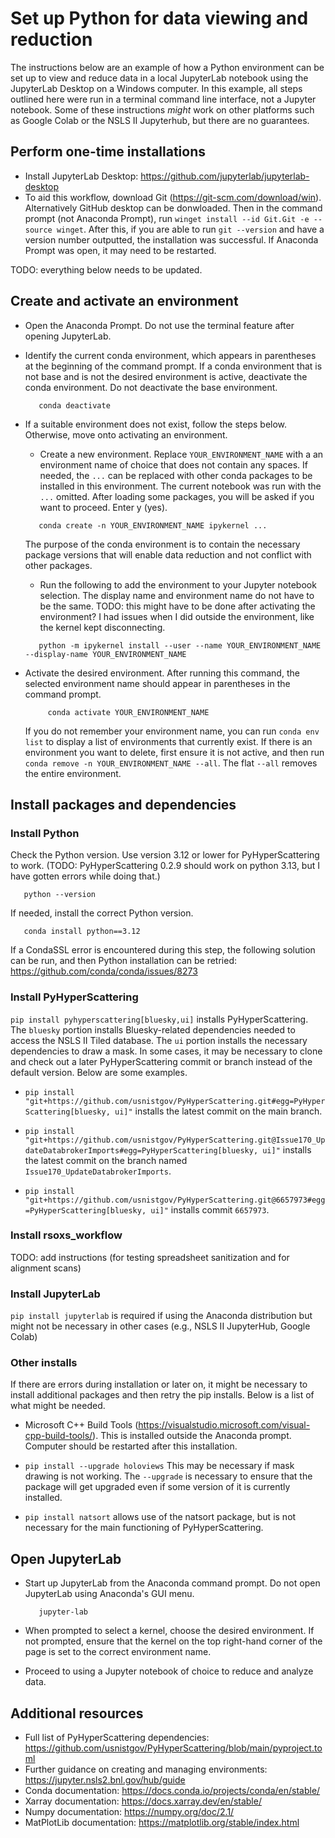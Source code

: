 # Set up Python for data viewing and reduction

The instructions below are an example of how a Python environment can be set up to view and reduce data in a local JupyterLab notebook using the JupyterLab Desktop on a Windows computer.  In this example, all steps outlined here were run in a terminal command line interface, not a Jupyter notebook.  Some of these instructions *might* work on other platforms such as Google Colab or the NSLS II Jupyterhub, but there are no guarantees.

## Perform one-time installations
- Install JupyterLab Desktop: https://github.com/jupyterlab/jupyterlab-desktop
- To aid this workflow, download Git (https://git-scm.com/download/win).  Alternatively GitHub desktop can be donwloaded.  Then in the command prompt (not Anaconda Prompt), run `winget install --id Git.Git -e --source winget`.  After this, if you are able to run ``git --version`` and have a version number outputted, the installation was successful.  If Anaconda Prompt was open, it may need to be restarted.

TODO: everything below needs to be updated.
## Create and activate an environment

- Open the Anaconda Prompt.  Do not use the terminal feature after opening JupyterLab.
  
- Identify the current conda environment, which appears in parentheses at the beginning of the command prompt. If a conda environment that is not base and is not the desired environment is active, deactivate the conda environment. Do not deactivate the base environment.

  ```
     conda deactivate
  ```

- If a suitable environment does not exist, follow the steps below.  Otherwise, move onto activating an environment.
    - Create a new environment.  Replace `YOUR_ENVIRONMENT_NAME` with a an environment name of choice that does not contain any spaces.  If needed, the `...` can be replaced with other conda packages to be installed in this environment.  The current notebook was run with the `...` omitted.  After loading some packages, you will be asked if you want to proceed.  Enter y (yes).
  
    ```  
       conda create -n YOUR_ENVIRONMENT_NAME ipykernel ...
    ```
    The purpose of the conda environment is to contain the necessary package versions that will enable data reduction and not conflict with other packages.
    - Run the following to add the environment to your Jupyter notebook selection.  The display name and environment name do not have to be the same. TODO: this might have to be done after activating the environment?  I had issues when I did outside the environment, like the kernel kept disconnecting.
  
    ```  
       python -m ipykernel install --user --name YOUR_ENVIRONMENT_NAME --display-name YOUR_ENVIRONMENT_NAME
    ```


- Activate the desired environment.  After running this command, the selected environment name should appear in parentheses in the command prompt.
  
  ```
       conda activate YOUR_ENVIRONMENT_NAME
  ```
  If you do not remember your environment name, you can run `conda env list` to display a list of environments that currently exist.  If there is an environment you want to delete, first ensure it is not active, and then run `conda remove -n YOUR_ENVIRONMENT_NAME --all`.  The flat `--all` removes the entire environment.


## Install packages and dependencies

### Install Python

Check the Python version.  Use version 3.12 or lower for PyHyperScattering to work. (TODO: PyHyperScattering 0.2.9 should work on python 3.13, but I have gotten errors while doing that.)

```  
   python --version
```
  
If needed, install the correct Python version.

```  
   conda install python==3.12
```
  
If a CondaSSL error is encountered during this step, the following solution can be run, and then Python installation can be retried: https://github.com/conda/conda/issues/8273

### Install PyHyperScattering

`pip install pyhyperscattering[bluesky,ui]` installs PyHyperScattering.  The `bluesky` portion installs Bluesky-related dependencies needed to access the NSLS II Tiled database. The `ui` portion installs the necessary dependencies to draw a mask.  In some cases, it may be necessary to clone and check out a later PyHyperScattering commit or branch instead of the default version. Below are some examples.

- `pip install "git+https://github.com/usnistgov/PyHyperScattering.git#egg=PyHyperScattering[bluesky, ui]"` installs the latest commit on the main branch.

- `pip install "git+https://github.com/usnistgov/PyHyperScattering.git@Issue170_UpdateDatabrokerImports#egg=PyHyperScattering[bluesky, ui]"` installs the latest commit on the branch named `Issue170_UpdateDatabrokerImports`.

- `pip install "git+https://github.com/usnistgov/PyHyperScattering.git@6657973#egg=PyHyperScattering[bluesky, ui]"` installs commit `6657973`.

### Install rsoxs_workflow

TODO: add instructions
(for testing spreadsheet sanitization and for alignment scans)

### Install JupyterLab

`pip install jupyterlab` is required if using the Anaconda distribution but might not be necessary in other cases (e.g., NSLS II JupyterHub, Google Colab)

### Other installs

If there are errors during installation or later on, it might be necessary to install additional packages and then retry the pip installs.  Below is a list of what might be needed.

- Microsoft C++ Build Tools (https://visualstudio.microsoft.com/visual-cpp-build-tools/).  This is installed outside the Anaconda prompt.  Computer should be restarted after this installation.

- `pip install --upgrade holoviews`  This may be necessary if mask drawing is not working.  The `--upgrade` is necessary to ensure that the package will get upgraded even if some version of it is currently installed.

- `pip install natsort` allows use of the natsort package, but is not necessary for the main functioning of PyHyperScattering.


## Open JupyterLab

- Start up JupyterLab from the Anaconda command prompt.  Do not open JupyterLab using Anaconda's GUI menu.
  
  ```
     jupyter-lab
  ```
  
- When prompted to select a kernel, choose the desired environment.  If not prompted, ensure that the kernel on the top right-hand corner of the page is set to the correct environment name.

- Proceed to using a Jupyter notebook of choice to reduce and analyze data.


## Additional resources
- Full list of PyHyperScattering dependencies: https://github.com/usnistgov/PyHyperScattering/blob/main/pyproject.toml
- Further guidance on creating and managing environments: https://jupyter.nsls2.bnl.gov/hub/guide
- Conda documentation: https://docs.conda.io/projects/conda/en/stable/
- Xarray documentation: https://docs.xarray.dev/en/stable/
- Numpy documentation: https://numpy.org/doc/2.1/
- MatPlotLib documentation: https://matplotlib.org/stable/index.html
